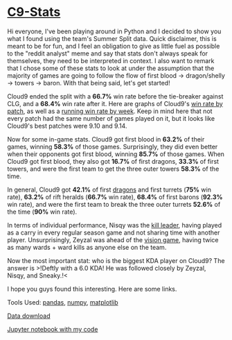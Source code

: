 # [C9-Stats](https://www.reddit.com/r/Cloud9/comments/cmvrpr/some_stats_from_cloud9s_2019_summer_split/)
Hi everyone, I've been playing around in Python and I decided to show you what I found using the team's Summer Split data. Quick disclaimer, this is meant to be for fun, and I feel an obligation to give as little fuel as possible to the "reddit analyst" meme and say that stats don't always speak for themselves, they need to be interpreted in context. I also want to remark that I chose some of these stats to look at under the assumption that the majority of games are going to follow the flow of first blood -> dragon/shelly -> towers -> baron. With that being said, let's get started!

Cloud9 ended the split with a **66.7%** win rate before the tie-breaker against CLG, and a **68.4%** win rate after it. Here are graphs of Cloud9's [win rate by patch](https://imgur.com/u3ZLKNX), as well as a [running win rate by week](https://imgur.com/nuzYcYy).  Keep in mind here that not every patch had the same number of games played on it, but it looks like Cloud9's best patches were 9.10 and 9.14.

Now for some in-game stats. Cloud9 got first blood in **63.2%** of their games, winning **58.3%** of those games. Surprisingly, they did even better when their opponents got first blood, winning **85.7%** of those games. When Cloud9 got first blood, they also got **16.7%** of first dragons, **33.3%** of first towers, and were the first team to get the three outer towers **58.3%** of the time.

In general, Cloud9 got **42.1%** of first [dragons](https://imgur.com/3ANcfVq) and first turrets (**75%** win rate), **63.2%** of rift heralds (**66.7%** win rate), **68.4%** of first barons (**92.3%** win rate), and were the first team to break the three outer turrets **52.6%** of the time (**90%** win rate).

In terms of individual performance, Nisqy was the [kill leader](https://imgur.com/Fl33wIn), having played as a carry in every regular season game and not sharing time with another player. Unsurprisingly, Zeyzal was ahead of the [vision game](https://imgur.com/QcGgRuh), having twice as many wards + ward kills as anyone else on the team.

Now the most important stat: who is the biggest KDA player on Cloud9? The answer is >!Deftly with a 6.0 KDA! He was followed closely by Zeyzal, Nisqy, and Sneaky.!<

I hope you guys found this interesting. Here are some links.

Tools Used: [pandas](https://pandas.pydata.org/), [numpy](https://numpy.org), [matplotlib](https://matplotlib.org/)

[Data download](http://oracleselixir.com/gamedata/2019-summer/)

[Jupyter notebook with my code](https://drive.google.com/open?id=1INLqQmcweZ4KRsRIahpLWHsbUrSK4vwS)
